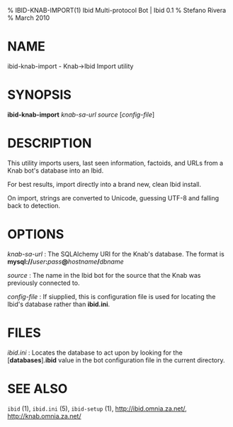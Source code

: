 % IBID-KNAB-IMPORT(1) Ibid Multi-protocol Bot | Ibid 0.1
% Stefano Rivera
% March 2010

# NAME

ibid-knab-import - Knab->Ibid Import utility

# SYNOPSIS

**ibid-knab-import** *knab-sa-url* *source* [*config-file*]

# DESCRIPTION

This utility imports users, last seen information, factoids, and URLs from a
Knab bot's database into an Ibid.

For best results, import directly into a brand new, clean Ibid install.

On import, strings are converted to Unicode, guessing UTF-8 and falling back to
detection.

# OPTIONS

*knab-sa-url*
:	The SQLAlchemy URI for the Knab's database.
	The format is **mysql://**_user_**:**_pass_**@**_hostname_**/**_dbname_

*source*
:	The name in the Ibid bot for the source that the Knab was previously
	connected to.

*config-file*
:	If siupplied, this is configuration file is used for locating the Ibid's
	database rather than **ibid.ini**.

# FILES

*ibid.ini*
:	Locates the database to act upon by looking for the
	[**databases**].**ibid** value in the bot configuration file in the current
	directory.

# SEE ALSO

`ibid` (1),
`ibid.ini` (5),
`ibid-setup` (1),
http://ibid.omnia.za.net/,
http://knab.omnia.za.net/

